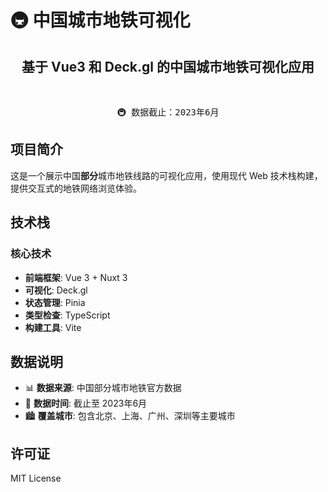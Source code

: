 # 🚇 中国城市地铁可视化

<h2 align="center">
基于 Vue3 和 Deck.gl 的中国城市地铁可视化应用
</h2><br>

<pre align="center">
🚇 数据截止：2023年6月
</pre>

## 项目简介

这是一个展示中国**部分**城市地铁线路的可视化应用，使用现代 Web 技术栈构建，提供交互式的地铁网络浏览体验。

## 技术栈

### 核心技术

- **前端框架**: Vue 3 + Nuxt 3
- **可视化**: Deck.gl
- **状态管理**: Pinia
- **类型检查**: TypeScript
- **构建工具**: Vite


## 数据说明

- 📊 **数据来源**: 中国部分城市地铁官方数据
- 📅 **数据时间**: 截止至 2023年6月
- 🏙️ **覆盖城市**: 包含北京、上海、广州、深圳等主要城市


## 许可证

MIT License

